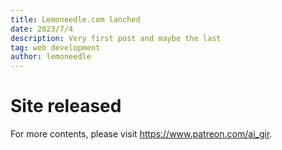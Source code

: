 ```yaml
---
title: Lemoneedle.com lanched
date: 2023/7/4
description: Very first post and maybe the last
tag: web development
author: lemoneedle
---
```


# Site released
For more contents, please visit https://www.patreon.com/ai_gir.
